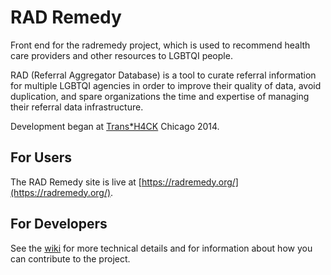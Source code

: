 # RAD Remedy

Front end for the radremedy project, which is used to recommend health care providers and other resources to LGBTQI people.

RAD (Referral Aggregator Database) is a tool to curate referral information for multiple LGBTQI agencies in order to improve their quality of data, avoid duplication, and spare organizations the time and expertise of managing their referral data infrastructure.

Development began at [Trans*H4CK](http://www.transhack.org/) Chicago 2014.

## For Users

The RAD Remedy site is live at [https://radremedy.org/](https://radremedy.org/).

## For Developers

See the [wiki](https://github.com/radremedy/radremedy/wiki) for more technical details and for information about how you can contribute to the project.
